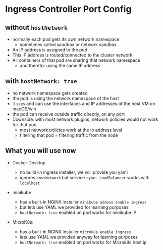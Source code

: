 # Ingress Controller Port Config

## without `hostNetwork`
- normally each pod gets its own network namespace
  - sometimes called sandbox or network sandbox
- An IP address is assigned to the pod
- This IP address is routed/connected to the cluster network
- All containers of that pod are sharing that network namespace
  - and therefor using the same IP address

## with `hostNetwork: true`
- no network namespace gets created
- the pod is using the network namespace of the host 
- it `sees` and can use the interfaces and IP addresses of the host VM on macOS/win
- the pod can receive outside traffic directly, on any port
- Downside: with most network plugins, network policies would not work for that pod
    - most network policies work at the ip address level
    - filtering that pod = filtering traffic from the node


## What you will use now
- Docker Desktop
  - no build-in ingress installer, we will provide you yaml
  - ignores `hostNetwork` but service `type: LoadBalancer` works with `localhost`

- minikube
  - has a built-in NGINX installer `minikube addons enable ingress`
  - but lets use YAML we provided for learning purposes
  - `hostNetwork: true` enabled on pod works for minikube IP
- MicroK8s:
  - has a built-in NGINX installer `microk8s.enable ingress`
  - lets use YAML we provided anyway for learning purposes
  - `hostNetwork: true` enabled on pod works for Microk8s host ip